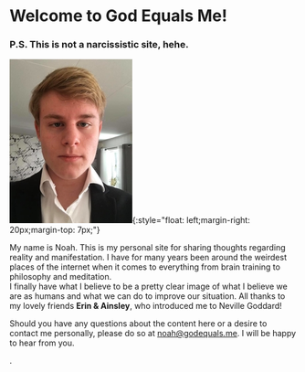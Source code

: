 # Welcome to God Equals Me!
### P.S. This is not a narcissistic site, hehe.
![Me, Noah](https://raw.githubusercontent.com/godequalsme/godequalsme.github.io/master/82866833_634219077323845_68143.jpg){:style="float: left;margin-right: 20px;margin-top: 7px;"}

My name is Noah.  This is my personal site for sharing thoughts regarding reality and manifestation.  I have for many years been around the weirdest places of the internet when it comes to everything from brain training to philosophy and meditation.  
I finally have what I believe to be a pretty clear image of what
  I believe we are as humans and what we can do to improve our situation.  All thanks to my lovely friends **Erin & Ainsley**, who introduced me to Neville Goddard!

Should you have any questions about the content here or a desire to contact me personally, please do so at noah@godequals.me.  I will be happy to hear from you.






.
